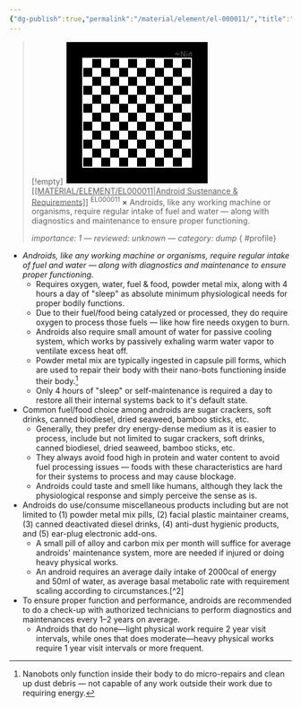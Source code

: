 ```yaml
---
{"dg-publish":true,"permalink":"/material/element/el-000011/","title":"Android Sustenance & Requirements","tags":["-element"]}
---
```


>[!empty]
> ![PlaceholderIcon.png|icon](/img/user/RESOURCE/ASSET/OTHER/PlaceholderIcon.png) <u class="title">[[MATERIAL/ELEMENT/EL000011\|Android Sustenance & Requirements]]</u> <sup class="title">EL000011</sup> <b class="title">×</b>
> Androids, like any working machine or organisms, require regular intake of fuel and water — along with diagnostics and maintenance to ensure proper functioning.
> 
> <i class="small">importance: 1 — reviewed: unknown — category: dump</i>
{ #profile}


- *Androids, like any working machine or organisms, require regular intake of fuel and water — along with diagnostics and maintenance to ensure proper functioning.*
	- Requires oxygen, water, fuel & food, powder metal mix, along with 4 hours a day of "sleep" as absolute minimum physiological needs for proper bodily functions.
	- Due to their fuel/food being catalyzed or processed, they do require oxygen to process those fuels — like how fire needs oxygen to burn.
	- Androids also require small amount of water for passive cooling system, which works by passively exhaling warm water vapor to ventilate excess heat off.
	- Powder metal mix are typically ingested in capsule pill forms, which are used to repair their body with their nano-bots functioning inside their body.[^1]
	- Only 4 hours of "sleep" or self-maintenance is required a day to restore all their internal systems back to it's default state.
- Common fuel/food choice among androids are sugar crackers, soft drinks, canned biodiesel, dried seaweed, bamboo sticks, etc.
	- Generally, they prefer dry energy-dense medium as it is easier to process, include but not limited to sugar crackers, soft drinks, canned biodiesel, dried seaweed, bamboo sticks, etc.
	- They always avoid food high in protein and water content to avoid fuel processing issues — foods with these characteristics are hard for their systems to process and may cause blockage.
	- Androids could taste and smell like humans, although they lack the physiological response and simply perceive the sense as is.
- Androids do use/consume miscellaneous products including but are not limited to (1) powder metal mix pills, (2) facial plastic maintainer creams, (3) canned deactivated diesel drinks, (4) anti-dust hygienic products, and (5) ear-plug electronic add-ons.
	- A small pill of alloy and carbon mix per month will suffice for average androids' maintenance system, more are needed if injured or doing heavy physical works.
	- An android requires an average daily intake of 2000cal of energy and 50ml of water, as average basal metabolic rate with requirement scaling according to circumstances.[^2]
- To ensure proper function and performance, androids are recommended to do a check-up with authorized technicians to perform diagnostics and maintenances every 1–2 years on average.
	- Androids that do none—light physical work require 2 year visit intervals, while ones that does moderate—heavy physical works require 1 year visit intervals or more frequent.

[^1]: Nanobots only function inside their body to do micro-repairs and clean up dust debris — not capable of any work outside their work due to requiring energy.
